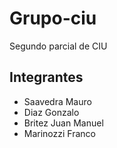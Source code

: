 # Grupo-ciu
Segundo parcial de CIU

## Integrantes

+ Saavedra Mauro
+ Diaz Gonzalo
+ Britez Juan Manuel
+ Marinozzi Franco 
